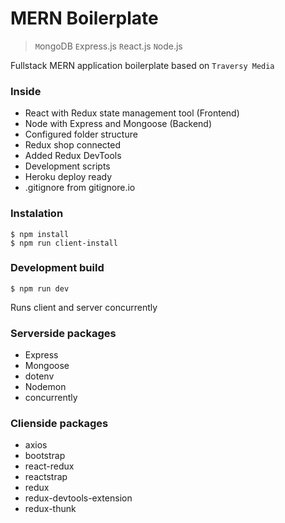 # MERN Boilerplate
>`M`ongoDB `E`xpress.js `R`eact.js `N`ode.js

Fullstack MERN application boilerplate based on `Traversy Media`

### Inside
- React with Redux state management tool (Frontend)
- Node with Express and Mongoose (Backend)
- Configured folder structure
- Redux shop connected
- Added Redux DevTools 
- Development scripts
- Heroku deploy ready
- .gitignore from gitignore.io

### Instalation
    $ npm install
    $ npm run client-install

### Development build
    $ npm run dev
Runs client and server concurrently
### Serverside packages
- Express
- Mongoose
- dotenv
- Nodemon
- concurrently

### Clienside packages
- axios
- bootstrap
- react-redux
- reactstrap
- redux
- redux-devtools-extension
- redux-thunk